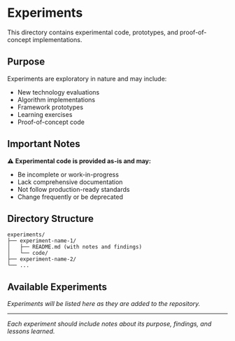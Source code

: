 # Experiments

This directory contains experimental code, prototypes, and proof-of-concept implementations.

## Purpose

Experiments are exploratory in nature and may include:

- New technology evaluations
- Algorithm implementations
- Framework prototypes
- Learning exercises
- Proof-of-concept code

## Important Notes

⚠️ **Experimental code is provided as-is and may:**
- Be incomplete or work-in-progress
- Lack comprehensive documentation
- Not follow production-ready standards
- Change frequently or be deprecated

## Directory Structure

```
experiments/
├── experiment-name-1/
│   ├── README.md (with notes and findings)
│   └── code/
├── experiment-name-2/
└── ...
```

## Available Experiments

*Experiments will be listed here as they are added to the repository.*

---

*Each experiment should include notes about its purpose, findings, and lessons learned.*

